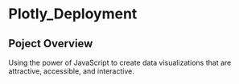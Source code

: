 # Plotly_Deployment

## Poject Overview

Using the power of JavaScript to create data visualizations that are attractive, accessible, and interactive.
